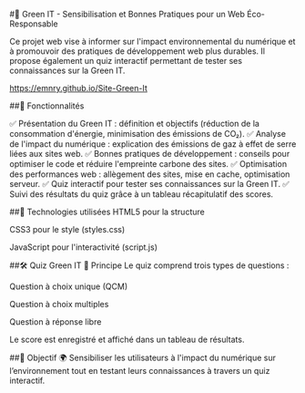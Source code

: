 #🌿 Green IT - Sensibilisation et Bonnes Pratiques pour un Web Éco-Responsable

Ce projet web vise à informer sur l'impact environnemental du numérique et à promouvoir des pratiques de développement web plus durables. Il propose également un quiz interactif permettant de tester ses connaissances sur la Green IT.

https://emnry.github.io/Site-Green-It

##📌 Fonctionnalités

✅ Présentation du Green IT : définition et objectifs (réduction de la consommation d'énergie, minimisation des émissions de CO₂).
✅ Analyse de l'impact du numérique : explication des émissions de gaz à effet de serre liées aux sites web.
✅ Bonnes pratiques de développement : conseils pour optimiser le code et réduire l'empreinte carbone des sites.
✅ Optimisation des performances web : allègement des sites, mise en cache, optimisation serveur.
✅ Quiz interactif pour tester ses connaissances sur la Green IT.
✅ Suivi des résultats du quiz grâce à un tableau récapitulatif des scores.

##🚀 Technologies utilisées
HTML5 pour la structure

CSS3 pour le style (styles.css)

JavaScript pour l'interactivité (script.js)

##🛠 Quiz Green IT
🔹 Principe
Le quiz comprend trois types de questions :

Question à choix unique (QCM)

Question à choix multiples

Question à réponse libre

Le score est enregistré et affiché dans un tableau de résultats.

##🎯 Objectif
🌍 Sensibiliser les utilisateurs à l'impact du numérique sur l’environnement tout en testant leurs connaissances à travers un quiz interactif.
